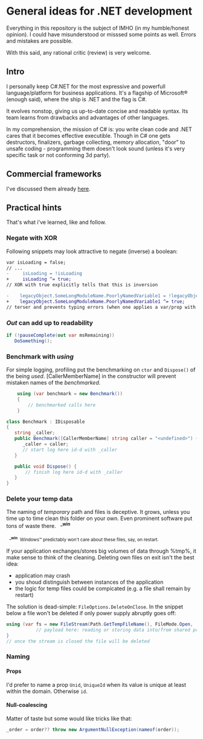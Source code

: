 # General ideas for .NET development
Everything in this repository is the subject of IMHO (in my humble/honest opinion). I could have misunderstood or misssed some points as well. Errors and mistakes are possible.

With this said, any rational critic (review) is very welcome.

## Intro
I personally keep C#\.NET for the most expressive and powerfull language/platform for business applications. It's a flagship of Microsoft&#174; (enough said), where the ship is .NET and the flag is C#. 

It evolves nonstop, giving us up-to-date concise and readable syntax. Its team learns from drawbacks and advantages of other languages.

In my comprehension, the mission of C# is: you write clean code and .NET cares that it becomes effective executible. Though in C# one gets destructors, finalizers, garbage collecting, memory allocation, "door" to unsafe coding  - programming them doesn't look sound (unless it's very specific task or not conforming 3d party).

## Commercial frameworks
I've discussed them already [here](WPF-MVVM/Guidelines.md).

## Practical hints
That's what i've learned, like and follow.
### Negate with XOR
Following snippets may look attractive to negate (inverse) a boolean:
```diff csharp
var isLoading = false;
// ...
-     isLoading = !isLoading
+     isLoading ^= true;
// XOR with true explicitly tells that this is inversion

-    legacyObject.SomeLongModuleName.PoorlyNamedVariable1 = !legacyObject.SomeLongModuleName.PoorlyNamedVariable1;
+    legacyObject.SomeLongModuleName.PoorlyNamedVariable1 ^= true;
// terser and prevents typing errors (when one applies a var/prop with similar name)
```

### *Out* can add up to readability 
```csharp
if (!pauseComplete(out var msRemaining))
   DoSomething();
```
### Benchmark with *using*
For simple logging, profiling put the benchmarking on <code>ctor</code> and <code>Dispose()</code> of the being *used*.
[CallerMemberName] in the constructor will prevent mistaken names of the *benchmarked*.
```csharp
    using (var benchmark = new Benchmark())
    {
        // benchmarked calls here
    }

class Benchmark : IDisposable
{
   string _caller;
   public Benchmark([CallerMemberName] string caller = "<undefined>") {
      _caller = caller;
      // start log here id-d with _caller
   }

   public void Dispose() {
       // finish log here id-d with _caller
   }
}
```
### Delete your temp data
The naming of *temporary* path and files is deceptive. It grows, unless you time up to time clean this folder on your own. Even prominent software put tons of waste there. &nbsp;&nbsp;<sup>**_win**</sup>

&nbsp;&nbsp;<sub><sup>**_win**</sup>&nbsp;&nbsp;Windows&trade; predictably won't care about these files, say, on restart.</sub>

If your application exchanges/stores big volumes of data through %tmp%, it make sense to think of the cleaning.
Deleting own files on exit isn't the best idea:
+ application may crash
+ you shoud distinguish between instances of the application
+ the logic for temp files could be compicated (e.g. a file shall remain by restart)

The solution is dead-simple: <code>FileOptions.DeleteOnClose</code>. In the snippet below a file won't be deleted if only power supply abruptly goes off:
```csharp
using (var fs = new FileStream(Path.GetTempFileName(), FileMode.Open,  FileAccess.ReadWrite, FileShare.None, 4096, FileOptions.DeleteOnClose)) {
           // payload here: reading or storing data into/from shared prop
}
// once the stream is closed the file will be deleted
```

### Naming
#### Props
I'd prefer to name a prop <code>Unid</code>, <code>UniqueId</code> when its value is unique at least within the domain. Otherwise <code>id</code>.

#### Null-coalescing 
Matter of taste but some would like tricks like that:
```csharp
_order = order?? throw new ArgumentNullException(nameof(order));
```
